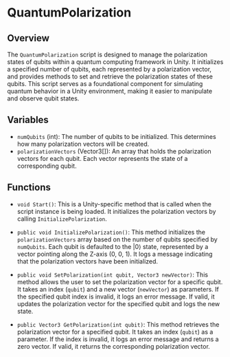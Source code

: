 # QuantumPolarization

## Overview
The `QuantumPolarization` script is designed to manage the polarization states of qubits within a quantum computing framework in Unity. It initializes a specified number of qubits, each represented by a polarization vector, and provides methods to set and retrieve the polarization states of these qubits. This script serves as a foundational component for simulating quantum behavior in a Unity environment, making it easier to manipulate and observe qubit states.

## Variables

- `numQubits` (int): The number of qubits to be initialized. This determines how many polarization vectors will be created.
- `polarizationVectors` (Vector3[]): An array that holds the polarization vectors for each qubit. Each vector represents the state of a corresponding qubit.

## Functions

- `void Start()`: This is a Unity-specific method that is called when the script instance is being loaded. It initializes the polarization vectors by calling `InitializePolarization`.

- `public void InitializePolarization()`: This method initializes the `polarizationVectors` array based on the number of qubits specified by `numQubits`. Each qubit is defaulted to the |0⟩ state, represented by a vector pointing along the Z-axis (0, 0, 1). It logs a message indicating that the polarization vectors have been initialized.

- `public void SetPolarization(int qubit, Vector3 newVector)`: This method allows the user to set the polarization vector for a specific qubit. It takes an index (`qubit`) and a new vector (`newVector`) as parameters. If the specified qubit index is invalid, it logs an error message. If valid, it updates the polarization vector for the specified qubit and logs the new state.

- `public Vector3 GetPolarization(int qubit)`: This method retrieves the polarization vector for a specified qubit. It takes an index (`qubit`) as a parameter. If the index is invalid, it logs an error message and returns a zero vector. If valid, it returns the corresponding polarization vector.